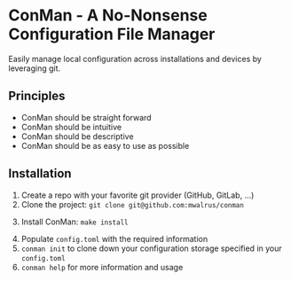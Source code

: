 # ConMan - A No-Nonsense Configuration File Manager
Easily manage local configuration across installations and devices by leveraging git.

## Principles
- ConMan should be straight forward
- ConMan should be intuitive
- ConMan should be descriptive
- ConMan should be as easy to use as possible

## Installation
1. Create a repo with your favorite git provider (GitHub, GitLab, ...)
2. Clone the project: `git clone git@github.com:mwalrus/conman`
<!-- add makefile -->
3. Install ConMan: `make install`
<!-- add example config.toml -->
4. Populate `config.toml` with the required information
5. `conman init` to clone down your configuration storage specified in your `config.toml`
6. `conman help` for more information and usage

